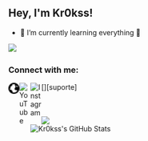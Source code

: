 ## Hey, I'm Kr0kss!

- 🌱 I’m currently learning everything 🤣

![](https://discord.c99.nl/widget/theme-4/473228282293125120.png)

### Connect with me:

[<img align="left" alt="suporte@kr0kss.pt" width="22px" src="https://raw.githubusercontent.com/iconic/open-iconic/master/svg/globe.svg" />][suporte]
[<img align="left" alt="YouTube" width="22px" src="https://cdn.jsdelivr.net/npm/simple-icons@v3/icons/youtube.svg" />][youtube]
[<img align="left" alt="Instagram" width="22px" src="https://cdn.jsdelivr.net/npm/simple-icons@v3/icons/instagram.svg" />][instagram]

<br />
<br /> 

<a href="https://github.com/Kr0kss">
  <img align="center" src="https://github-readme-stats.vercel.app/api/top-langs?username=Kr0kss&count_private=true&theme=dark" />
</a>
<br /> 

<a href="https://github.com/Kr0kss">
  <img align="left" alt="Kr0kss's GitHub Stats" src="https://github-readme-stats.vercel.app/api?username=Kr0kss&count_private=true&show_icons=true&theme=dark&include_all_commits=true" />
</a>

[website]: https://suporte@kr0kss.pt/
[youtube]: https://www.youtube.com/channel/UC4AoPwMOt7aP0B0H8FD17Cw
[instagram]: https://www.instagram.com/krokszinho_/?hl=pt
